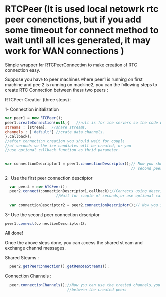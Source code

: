 <h1> RTCPeer (It is used local netowrk rtc peer conenctions, but if you add some timeout for connect method to wait until all ices generated, it may work for WAN connections  )</h1>

<p>Simple wrapper for RTCPeerConnection to make creation of RTC connection easy. </p>

<p>Suppose you have to peer machines where peer1 is running on first machine and peer2 is running on machine2, you can the following steps to create RTC Connection between these two peers :  </p>

<p>RTCPeer Creation (three steps) : </p>

<p>1- Connection initialization</p>

```javascript
var peer1 = new RTCPeer();
peer1.createConnection(null,{	//null is for ice servers so the code will work on LAN.
streams : [stream],	 //share streams.
channels : ['default'] //crate data channels.	
},callback); 
//after connection creation you should wait for couple
//of seconds so the ice candiates will be created, or you
//use optional callback function as thrid parameter.				
                                                                           

var connectionDescriptor1 = peer1.connectionDescriptor();// Now you should send this json object to the second machine, so the 
                                                         // second peer will use this connection

```

<p>2- Use the first peer connection descriptor</p>

```javascript
  var peer2 = new RTCPeer();  
  peer2.connect(connectionDescriptor1,callback);//Connects using descriptor, and creates its own connection descriptor.
				       //Wait for couple of seconds,or use optional callback function.
                                        
  var connectionDescriptor2 = peer2.connectionDescriptor();// Now you should send this json object to the first machine.
```

<p>3- Use the second peer connection descriptor</p>

```javascript
peer1.connect(connectionDescriptor2);
```

<p>All done!</p>

<p>Once the above steps done, you can access the shared stream and exchange channel messages.</p>

<p>Shared Steams : </p>

```javascript
  peer2.getPeerConnection().getRemoteStreams();
```
<p>Connection Channels : </p>

```javascript
  peer.connectionChannels();//Now you can use the created channels,you can use 'send' and 'onmessage' handler to exchange messages
                            //between the created peers
```
